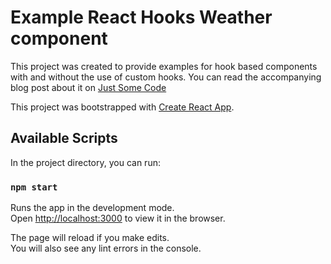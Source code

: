 # Example React Hooks Weather component
This project was created to provide examples for hook based components with and without the use of custom hooks. You can read the accompanying blog post about it on [Just Some Code](https://justsome.codes/why-i-always-use-custom-hooks/)

This project was bootstrapped with [Create React App](https://github.com/facebook/create-react-app).

## Available Scripts

In the project directory, you can run:

### `npm start`

Runs the app in the development mode.<br />
Open [http://localhost:3000](http://localhost:3000) to view it in the browser.

The page will reload if you make edits.<br />
You will also see any lint errors in the console.
